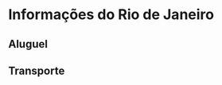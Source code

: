 Informações do Rio de Janeiro
====================

Aluguel
---------------------

Transporte
---------------------
